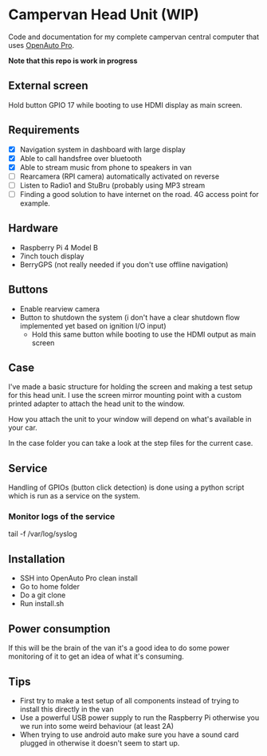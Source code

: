 # Campervan Head Unit (WIP)
Code and documentation for my complete campervan central computer that uses [OpenAuto Pro](https://bluewavestudio.io/index.php/bluewave-shop/openauto-pro-detail).

**Note that this repo is work in progress**

## External screen
Hold button GPIO 17 while booting to use HDMI display as main screen.

## Requirements
* [x] Navigation system in dashboard with large display
* [x] Able to call handsfree over bluetooth
* [x] Able to stream music from phone to speakers in van
* [ ] Rearcamera (RPI camera) automatically activated on reverse
* [ ] Listen to Radio1 and StuBru (probably using MP3 stream
* [ ] Finding a good solution to have internet on the road. 4G access point for example.

## Hardware
* Raspberry Pi 4 Model B
* 7inch touch display
* BerryGPS (not really needed if you don't use offline navigation)

## Buttons
* Enable rearview camera
* Button to shutdown the system (i don't have a clear shutdown flow implemented yet based on ignition I/O input)
    * Hold this same button while booting to use the HDMI output as main screen

## Case
I've made a basic structure for holding the screen and making a test setup for this head unit.
I use the screen mirror mounting point with a custom printed adapter to attach the head unit to the window.

How you attach the unit to your window will depend on what's available in your car.

In the case folder you can take a look at the step files for the current case.

## Service
Handling of GPIOs (button click detection) is done using a python script which is run as a service on the system.

### Monitor logs of the service
tail -f /var/log/syslog

## Installation
* SSH into OpenAuto Pro clean install
* Go to home folder
* Do a git clone
* Run install.sh

## Power consumption
If this will be the brain of the van it's a good idea to do some power monitoring of it to get an idea of what it's consuming.
  
## Tips
* First try to make a test setup of all components instead of trying to install this directly in the van
* Use a powerful USB power supply to run the Raspberry Pi otherwise you we run into some weird behaviour (at least 2A)
* When trying to use android auto make sure you have a sound card plugged in otherwise it doesn't seem to start up.
